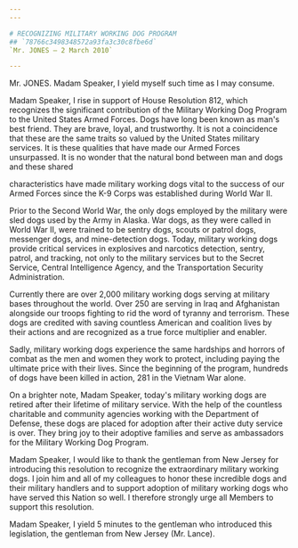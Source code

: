 ```yaml
---
---

# RECOGNIZING MILITARY WORKING DOG PROGRAM
## `78766c3498348572a93fa3c30c8fbe6d`
`Mr. JONES — 2 March 2010`

---
```



Mr. JONES. Madam Speaker, I yield myself such time as I may consume.

Madam Speaker, I rise in support of House Resolution 812, which 
recognizes the significant contribution of the Military Working Dog 
Program to the United States Armed Forces. Dogs have long been known as 
man's best friend. They are brave, loyal, and trustworthy. It is not a 
coincidence that these are the same traits so valued by the United 
States military services. It is these qualities that have made our 
Armed Forces unsurpassed. It is no wonder that the natural bond between 
man and dogs and these shared


characteristics have made military working dogs vital to the success of 
our Armed Forces since the K-9 Corps was established during World War 
II.

Prior to the Second World War, the only dogs employed by the military 
were sled dogs used by the Army in Alaska. War dogs, as they were 
called in World War II, were trained to be sentry dogs, scouts or 
patrol dogs, messenger dogs, and mine-detection dogs. Today, military 
working dogs provide critical services in explosives and narcotics 
detection, sentry, patrol, and tracking, not only to the military 
services but to the Secret Service, Central Intelligence Agency, and 
the Transportation Security Administration.

Currently there are over 2,000 military working dogs serving at 
military bases throughout the world. Over 250 are serving in Iraq and 
Afghanistan alongside our troops fighting to rid the word of tyranny 
and terrorism. These dogs are credited with saving countless American 
and coalition lives by their actions and are recognized as a true force 
multiplier and enabler.

Sadly, military working dogs experience the same hardships and 
horrors of combat as the men and women they work to protect, including 
paying the ultimate price with their lives. Since the beginning of the 
program, hundreds of dogs have been killed in action, 281 in the 
Vietnam War alone.

On a brighter note, Madam Speaker, today's military working dogs are 
retired after their lifetime of military service. With the help of the 
countless charitable and community agencies working with the Department 
of Defense, these dogs are placed for adoption after their active duty 
service is over. They bring joy to their adoptive families and serve as 
ambassadors for the Military Working Dog Program.

Madam Speaker, I would like to thank the gentleman from New Jersey 
for introducing this resolution to recognize the extraordinary military 
working dogs. I join him and all of my colleagues to honor these 
incredible dogs and their military handlers and to support adoption of 
military working dogs who have served this Nation so well. I therefore 
strongly urge all Members to support this resolution.

Madam Speaker, I yield 5 minutes to the gentleman who introduced this 
legislation, the gentleman from New Jersey (Mr. Lance).
